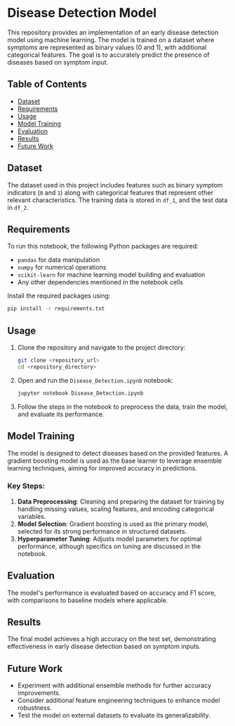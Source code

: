
# Disease Detection Model

This repository provides an implementation of an early disease detection model using machine learning. The model is trained on a dataset where symptoms are represented as binary values (0 and 1), with additional categorical features. The goal is to accurately predict the presence of diseases based on symptom input.

## Table of Contents
- [Dataset](#dataset)
- [Requirements](#requirements)
- [Usage](#usage)
- [Model Training](#model-training)
- [Evaluation](#evaluation)
- [Results](#results)
- [Future Work](#future-work)

## Dataset
The dataset used in this project includes features such as binary symptom indicators (`0` and `1`) along with categorical features that represent other relevant characteristics. The training data is stored in `df_1`, and the test data in `df_2`.

## Requirements
To run this notebook, the following Python packages are required:
- `pandas` for data manipulation
- `numpy` for numerical operations
- `scikit-learn` for machine learning model building and evaluation
- Any other dependencies mentioned in the notebook cells

Install the required packages using:
```bash
pip install -r requirements.txt
```

## Usage
1. Clone the repository and navigate to the project directory:
   ```bash
   git clone <repository_url>
   cd <repository_directory>
   ```

2. Open and run the `Disease_Detection.ipynb` notebook:
   ```bash
   jupyter notebook Disease_Detection.ipynb
   ```

3. Follow the steps in the notebook to preprocess the data, train the model, and evaluate its performance.

## Model Training
The model is designed to detect diseases based on the provided features. A gradient boosting model is used as the base learner to leverage ensemble learning techniques, aiming for improved accuracy in predictions.

### Key Steps:
1. **Data Preprocessing**: Cleaning and preparing the dataset for training by handling missing values, scaling features, and encoding categorical variables.
2. **Model Selection**: Gradient boosting is used as the primary model, selected for its strong performance in structured datasets.
3. **Hyperparameter Tuning**: Adjusts model parameters for optimal performance, although specifics on tuning are discussed in the notebook.

## Evaluation
The model's performance is evaluated based on accuracy and F1 score, with comparisons to baseline models where applicable.

## Results
The final model achieves a high accuracy on the test set, demonstrating effectiveness in early disease detection based on symptom inputs.

## Future Work
- Experiment with additional ensemble methods for further accuracy improvements.
- Consider additional feature engineering techniques to enhance model robustness.
- Test the model on external datasets to evaluate its generalizability.

